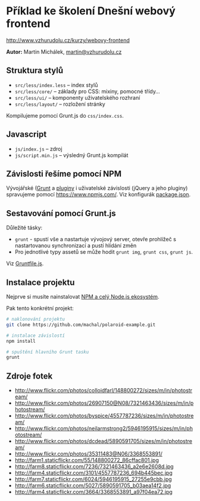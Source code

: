 # Příklad ke školení Dnešní webový frontend

http://www.vzhurudolu.cz/kurzy/webovy-frontend

**Autor:** Martin Michálek, martin@vzhurudolu.cz


## Struktura stylů

* `src/less/index.less` – index stylů
* `src/less/core/` – základy pro CSS: mixiny, pomocné třídy…
* `src/less/ui/` –  komponenty uživatelského rozhraní
* `src/less/layout/` –  rozložení stránky

Kompilujeme pomocí Grunt.js do `css/index.css`.


## Javascript

* `js/index.js` – zdroj
* `js/script.min.js` – výsledný Grunt.js kompilát


## Závislosti řešíme pomocí NPM

Vývojářské ([Grunt](http://www.vzhurudolu.cz/prirucka/grunt) a [pluginy](http://www.vzhurudolu.cz/prirucka/grunt-pluginy) i uživatelské závislosti (jQuery a jeho pluginy) spravujeme pomocí https://www.npmjs.com/. Viz konfigurák [package.json](./package.json).


## Sestavování pomocí Grunt.js

Důležité tásky:

* `grunt` - spustí vše a nastartuje vývojový server, otevře prohlížeč s nastartovanou synchronizací a pustí hlídání změn
* Pro jednotlivé typy assetů se může hodit `grunt img`, `grunt css`, `grunt js`.

Viz [Gruntfile.js](./Gruntfile.js).

## Instalace projektu

Nejprve si musíte nainstalovat [NPM a celý Node.js ekosystém](http://www.vzhurudolu.cz/prirucka/node-instalace).

Pak tento konkrétní projekt:

```bash
# naklonování projektu
git clone https://github.com/machal/polaroid-example.git

# instalace závislostí
npm install

# spuštění hlavního Grunt tasku
grunt
```

## Zdroje fotek

- http://www.flickr.com/photos/colloidfarl/148800272/sizes/m/in/photostream/
- http://www.flickr.com/photos/26907150@N08/7321463436/sizes/m/in/photostream/
- http://www.flickr.com/photos/byspice/4557787236/sizes/m/in/photostream/
- http://www.flickr.com/photos/neilarmstrong2/5946195915/sizes/m/in/photostream/
- http://www.flickr.com/photos/dcdead/5890591705/sizes/m/in/photostream/
- http://www.flickr.com/photos/35311483@N06/3368553891/
- http://farm1.staticflickr.com/55/148800272_86cffac801.jpg
- http://farm8.staticflickr.com/7236/7321463436_a2e6e2608d.jpg
- http://farm4.staticflickr.com/3101/4557787236_694b445bec.jpg
- http://farm7.staticflickr.com/6024/5946195915_27255e9cbb.jpg
- http://farm6.staticflickr.com/5027/5890591705_b03aea14f2.jpg
- http://farm4.staticflickr.com/3664/3368553891_a97f04ea72.jpg


